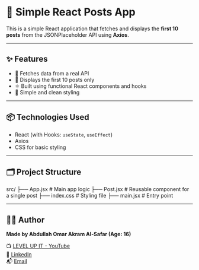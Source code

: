 # 📘 Simple React Posts App

This is a simple React application that fetches and displays the **first 10 posts** from the JSONPlaceholder API using **Axios**.

---

## ✨ Features

- 🔄 Fetches data from a real API
- 📃 Displays the first 10 posts only
- ⚛️ Built using functional React components and hooks
- 💅 Simple and clean styling

---

## 📦 Technologies Used

- React (with Hooks: `useState`, `useEffect`)
- Axios
- CSS for basic styling

---

## 🗂️ Project Structure

src/
├── App.jsx # Main app logic
├── Post.jsx # Reusable component for a single post
├── index.css # Styling file
├── main.jsx # Entry point

---

## 👨‍💻 Author

**Made by Abdullah Omar Akram Al-Safar (Age: 16)**

📺 [LEVEL UP IT - YouTube](https://www.youtube.com/@LEVEL_UP_IT)  
🔗 [LinkedIn](https://www.linkedin.com/in/abdullah-omar-2a552834b)  
📬 [Email](mailto:abodyalsafar2009@gmail.com)
